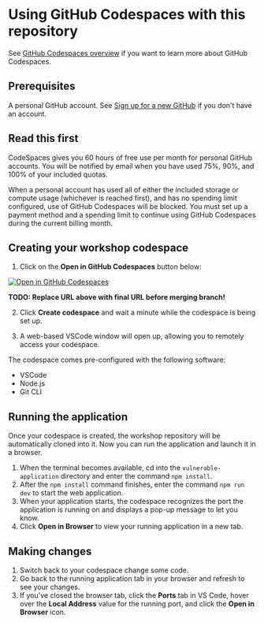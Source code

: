 # Using GitHub Codespaces with this repository

See [GitHub Codespaces overview](https://docs.github.com/en/codespaces/overview) if you want to learn more about GitHub Codespaces.

## Prerequisites

A personal GitHub account. See [Sign up for a new GitHub](https://docs.github.com/en/get-started/signing-up-for-github/signing-up-for-a-new-github-account) if you don't have an account.

## Read this first

CodeSpaces gives you 60 hours of free use per month for personal GitHub accounts. You will be notified by email when you have used 75%, 90%, and 100% of your included quotas. 

When a personal account has used all of either the included storage or compute usage (whichever is reached first), and has no spending limit configured, use of GitHub Codespaces will be blocked. You must set up a payment method and a spending limit to continue using GitHub Codespaces during the current billing month. 

## Creating your workshop codespace

1. Click on the **Open in GitHub Codespaces** button below:

[![Open in GitHub Codespaces](https://github.com/codespaces/badge.svg)](https://github.com/codespaces/new?hide_repo_select=true&ref=master&repo=130809732)

**TODO: Replace URL above with final URL before merging branch!**

2. Click **Create codespace** and wait a minute while the codespace is being set up.

3. A web-based VSCode window will open up, allowing you to remotely access your codespace. 

The codespace comes pre-configured with the following software:
- VSCode
- Node.js
- Git CLI

## Running the application

Once your codespace is created, the workshop repository will be automatically cloned into it. Now you can run the application and launch it in a browser.

1. When the terminal becomes available, cd into the `vulnerable-application` directory and enter the command `npm install`.
2. After the `npm install` command finishes, enter the command `npm run dev` to start the web application.
3. When your application starts, the codespace recognizes the port the application is running on and displays a pop-up message to let you know.
4. Click **Open in Browser** to view your running application in a new tab.

## Making changes

1. Switch back to your codespace change some code.
2. Go back to the running application tab in your browser and refresh to see your changes.
3.  If you've closed the browser tab, click the **Ports** tab in VS Code, hover over the **Local Address** value for the running port, and click the **Open in Browser** icon.
